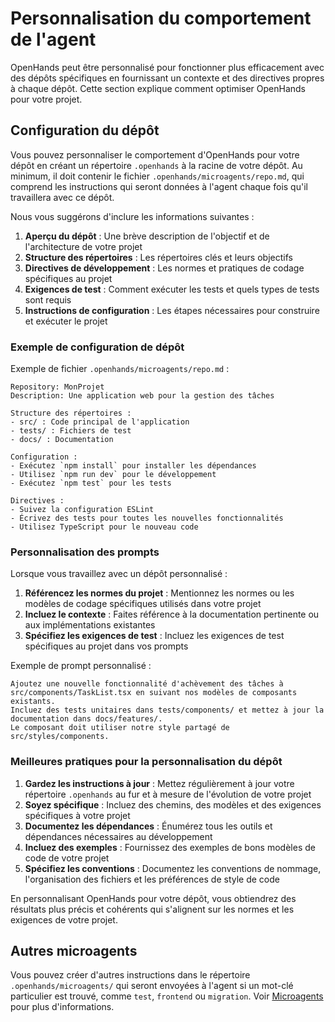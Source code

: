 

# Personnalisation du comportement de l'agent

OpenHands peut être personnalisé pour fonctionner plus efficacement avec des dépôts spécifiques en fournissant un contexte et des directives propres à chaque dépôt. Cette section explique comment optimiser OpenHands pour votre projet.

## Configuration du dépôt

Vous pouvez personnaliser le comportement d'OpenHands pour votre dépôt en créant un répertoire `.openhands` à la racine de votre dépôt. Au minimum, il doit contenir le fichier `.openhands/microagents/repo.md`, qui comprend les instructions qui seront données à l'agent chaque fois qu'il travaillera avec ce dépôt.

Nous vous suggérons d'inclure les informations suivantes :
1. **Aperçu du dépôt** : Une brève description de l'objectif et de l'architecture de votre projet
2. **Structure des répertoires** : Les répertoires clés et leurs objectifs
3. **Directives de développement** : Les normes et pratiques de codage spécifiques au projet
4. **Exigences de test** : Comment exécuter les tests et quels types de tests sont requis
5. **Instructions de configuration** : Les étapes nécessaires pour construire et exécuter le projet

### Exemple de configuration de dépôt
Exemple de fichier `.openhands/microagents/repo.md` :
```
Repository: MonProjet
Description: Une application web pour la gestion des tâches

Structure des répertoires :
- src/ : Code principal de l'application
- tests/ : Fichiers de test
- docs/ : Documentation

Configuration :
- Exécutez `npm install` pour installer les dépendances
- Utilisez `npm run dev` pour le développement
- Exécutez `npm test` pour les tests

Directives :
- Suivez la configuration ESLint
- Écrivez des tests pour toutes les nouvelles fonctionnalités
- Utilisez TypeScript pour le nouveau code
```

### Personnalisation des prompts

Lorsque vous travaillez avec un dépôt personnalisé :

1. **Référencez les normes du projet** : Mentionnez les normes ou les modèles de codage spécifiques utilisés dans votre projet
2. **Incluez le contexte** : Faites référence à la documentation pertinente ou aux implémentations existantes
3. **Spécifiez les exigences de test** : Incluez les exigences de test spécifiques au projet dans vos prompts

Exemple de prompt personnalisé :
```
Ajoutez une nouvelle fonctionnalité d'achèvement des tâches à src/components/TaskList.tsx en suivant nos modèles de composants existants.
Incluez des tests unitaires dans tests/components/ et mettez à jour la documentation dans docs/features/.
Le composant doit utiliser notre style partagé de src/styles/components.
```

### Meilleures pratiques pour la personnalisation du dépôt

1. **Gardez les instructions à jour** : Mettez régulièrement à jour votre répertoire `.openhands` au fur et à mesure de l'évolution de votre projet
2. **Soyez spécifique** : Incluez des chemins, des modèles et des exigences spécifiques à votre projet
3. **Documentez les dépendances** : Énumérez tous les outils et dépendances nécessaires au développement
4. **Incluez des exemples** : Fournissez des exemples de bons modèles de code de votre projet
5. **Spécifiez les conventions** : Documentez les conventions de nommage, l'organisation des fichiers et les préférences de style de code

En personnalisant OpenHands pour votre dépôt, vous obtiendrez des résultats plus précis et cohérents qui s'alignent sur les normes et les exigences de votre projet.

## Autres microagents
Vous pouvez créer d'autres instructions dans le répertoire `.openhands/microagents/` qui seront envoyées à l'agent si un mot-clé particulier est trouvé, comme `test`, `frontend` ou `migration`. Voir [Microagents](microagents.md) pour plus d'informations.
